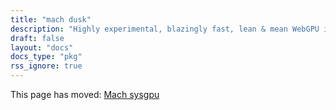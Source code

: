 ```yaml
---
title: "mach dusk"
description: "Highly experimental, blazingly fast, lean & mean WebGPU implementation in Zig."
draft: false
layout: "docs"
docs_type: "pkg"
rss_ignore: true
---
```


This page has moved: [Mach sysgpu](../mach-sysgpu)

<script>
location.href = '../mach-sysgpu';
</script>
